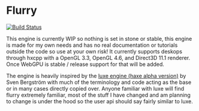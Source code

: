 # Flurry

[![Build Status](https://dev.azure.com/flurry-engine/flurry/_apis/build/status/flurry-engine.flurry?branchName=master)](https://dev.azure.com/flurry-engine/flurry/_build/latest?definitionId=3&branchName=master)

This engine is currently WIP so nothing is set in stone or stable, this engine is made for my own needs and has no real documentation or tutorials outside the code so use at your own risk! It currently supports deskops through hxcpp with a OpenGL 3.3, OpenGL 4.6, and Direct3D 11.1 renderer. Once WebGPU is stable / release support for that will be added.

The engine is heavily inspired by the [luxe engine (haxe alpha version)](https://github.com/underscorediscovery/luxe) by Sven Bergström with much of the terminology and code acting as the base or in many cases directly copied over. Anyone familiar with luxe will find flurry extremely familiar, most of the stuff I have changed and am planning to change is under the hood so the user api should say fairly similar to luxe.
